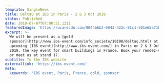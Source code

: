 ```yaml
---
template: SingleNews
title: DeltaQ at IBS in Paris - 2 & 3 Oct 2019
status: Published
date: 2019-07-07T07:00:21.121Z
featuredImage: 'https://ucarecdn.com/0044b6b2-0043-422c-81c1-501e65a71b0b/-/preview/'
excerpt: >-
  We will be present as a [gold
  sponsor](http://www.ibs-event.com/info_societe/10198/deltaq.html) at the
  upcoming [IBS event](http://www.ibs-event.com/) in Paris on 2 & 3 October
  2019, the key event for smart buildings in France. Book your rendez-vous now
  or meet us at stand 17.
subtitle: To the IBS website
externallink: 'https://ibs-event.com/'
meta:
  keywords: 'IBS event, Paris, France, gold, sponsor'
---
```



